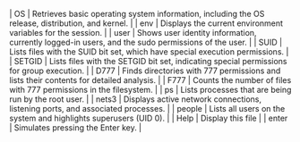| OS          | Retrieves basic operating system information, including the OS release, distribution, and kernel. |
| env         | Displays the current environment variables for the session.                                       |
| user        | Shows user identity information, currently logged-in users, and the sudo permissions of the user. |
| SUID        | Lists files with the SUID bit set, which have special execution permissions.                      |
| SETGID      | Lists files with the SETGID bit set, indicating special permissions for group execution.          |
| D777        | Finds directories with 777 permissions and lists their contents for detailed analysis.            |
| F777        | Counts the number of files with 777 permissions in the filesystem.                                |
| ps          | Lists processes that are being run by the root user.                                              |
| nets3       | Displays active network connections, listening ports, and associated processes.                   |
| people      | Lists all users on the system and highlights superusers (UID 0).                                  |
| Help        | Display this file                                                                                 |
| enter       | Simulates pressing the Enter key.                                                                 |

